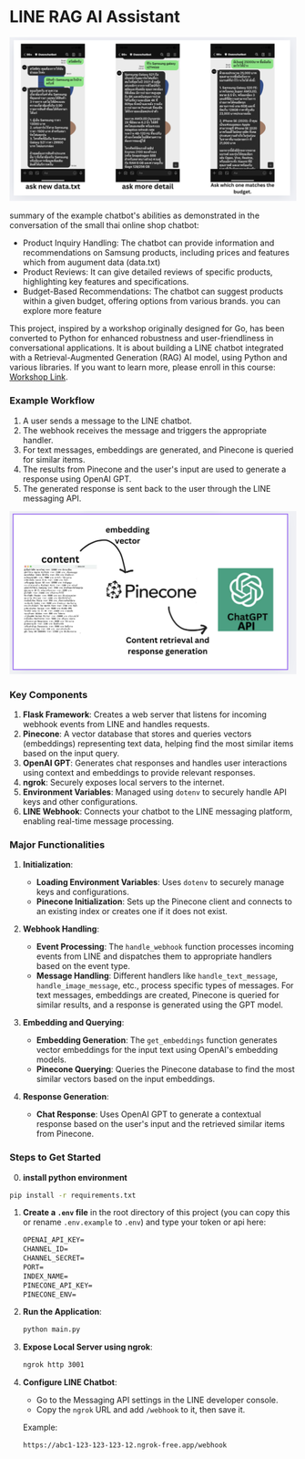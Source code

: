 # LINE RAG AI Assistant

![Project Overview](assets/example.jpg)

summary of the example chatbot's abilities as demonstrated in the conversation of the small thai online shop chatbot:
- Product Inquiry Handling: The chatbot can provide information and recommendations on Samsung products, including prices and features which from augument data (data.txt)
- Product Reviews: It can give detailed reviews of specific products, highlighting key features and specifications.
- Budget-Based Recommendations: The chatbot can suggest products within a given budget, offering options from various brands.
you can explore more feature 

This project, inspired by a workshop originally designed for Go, has been converted to Python for enhanced robustness and user-friendliness in conversational applications. It is about building a LINE chatbot integrated with a Retrieval-Augmented Generation (RAG) AI model, using Python and various libraries. If you want to learn more, please enroll in this course: [Workshop Link](https://www.eventpop.me/e/58009/workshop-building-bot-rag-go?fbclid=IwY2xjawGpeAxleHRuA2FlbQIxMQABHWxUbt5KuGgzGoJnRHruWdbS97flDKMbUz-n1LPy8WjMNtd5-hg8MNszuw_aem_ZRqI9GyWxzP2fzNACAfNqw).

### Example Workflow

1. A user sends a message to the LINE chatbot.
2. The webhook receives the message and triggers the appropriate handler.
3. For text messages, embeddings are generated, and Pinecone is queried for similar items.
4. The results from Pinecone and the user's input are used to generate a response using OpenAI GPT.
5. The generated response is sent back to the user through the LINE messaging API.

![Workflow Diagram](assets/flow.jpg)

### Key Components

1. **Flask Framework**: Creates a web server that listens for incoming webhook events from LINE and handles requests.
2. **Pinecone**: A vector database that stores and queries vectors (embeddings) representing text data, helping find the most similar items based on the input query.
3. **OpenAI GPT**: Generates chat responses and handles user interactions using context and embeddings to provide relevant responses.
4. **ngrok**: Securely exposes local servers to the internet.
5. **Environment Variables**: Managed using `dotenv` to securely handle API keys and other configurations.
6. **LINE Webhook**: Connects your chatbot to the LINE messaging platform, enabling real-time message processing.

### Major Functionalities

1. **Initialization**:
   - **Loading Environment Variables**: Uses `dotenv` to securely manage keys and configurations.
   - **Pinecone Initialization**: Sets up the Pinecone client and connects to an existing index or creates one if it does not exist.

2. **Webhook Handling**:
   - **Event Processing**: The `handle_webhook` function processes incoming events from LINE and dispatches them to appropriate handlers based on the event type.
   - **Message Handling**: Different handlers like `handle_text_message`, `handle_image_message`, etc., process specific types of messages. For text messages, embeddings are created, Pinecone is queried for similar results, and a response is generated using the GPT model.

3. **Embedding and Querying**:
   - **Embedding Generation**: The `get_embeddings` function generates vector embeddings for the input text using OpenAI's embedding models.
   - **Pinecone Querying**: Queries the Pinecone database to find the most similar vectors based on the input embeddings.

4. **Response Generation**:
   - **Chat Response**: Uses OpenAI GPT to generate a contextual response based on the user's input and the retrieved similar items from Pinecone.

### Steps to Get Started

0. **install python environment**

```bash
pip install -r requirements.txt
   ```

1. **Create a `.env` file** in the root directory of this project (you can copy this or rename `.env.example` to `.env`) and type your token or api here:

   ```plaintext
   OPENAI_API_KEY=
   CHANNEL_ID=
   CHANNEL_SECRET=
   PORT=
   INDEX_NAME=
   PINECONE_API_KEY=
   PINECONE_ENV=
   ```

2. **Run the Application**:

   ```bash
   python main.py
   ```

3. **Expose Local Server using ngrok**:

   ```bash
   ngrok http 3001
   ```

4. **Configure LINE Chatbot**:
   - Go to the Messaging API settings in the LINE developer console.
   - Copy the `ngrok` URL and add `/webhook` to it, then save it.

   Example:

   ```plaintext
   https://abc1-123-123-123-12.ngrok-free.app/webhook
   ```
